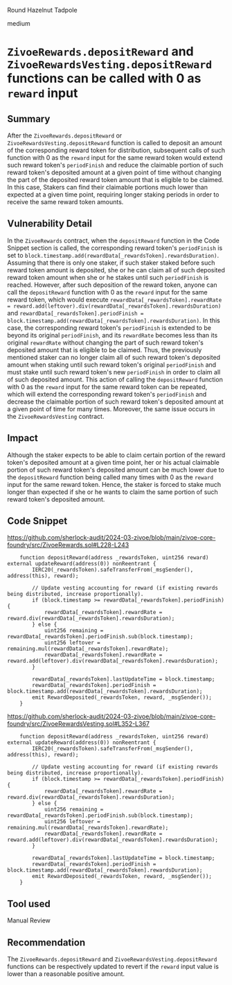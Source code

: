 Round Hazelnut Tadpole

medium

# `ZivoeRewards.depositReward` and `ZivoeRewardsVesting.depositReward` functions can be called with 0 as `reward` input

## Summary
After the `ZivoeRewards.depositReward` or `ZivoeRewardsVesting.depositReward` function is called to deposit an amount of the corresponding reward token for distribution, subsequent calls of such function with 0 as the `reward` input for the same reward token would extend such reward token's `periodFinish` and reduce the claimable portion of such reward token's deposited amount at a given point of time without changing the part of the deposited reward token amount that is eligible to be claimed. In this case, Stakers can find their claimable portions much lower than expected at a given time point, requiring longer staking periods in order to receive the same reward token amounts.

## Vulnerability Detail
In the `ZivoeRewards` contract, when the `depositReward` function in the Code Snippet section is called, the corresponding reward token's `periodFinish` is set to `block.timestamp.add(rewardData[_rewardsToken].rewardsDuration)`. Assuming that there is only one staker, if such staker staked before such reward token amount is deposited, she or he can claim all of such deposited reward token amount when she or he stakes until such `periodFinish` is reached. However, after such deposition of the reward token, anyone can call the `depositReward` function with 0 as the `reward` input for the same reward token, which would execute `rewardData[_rewardsToken].rewardRate = reward.add(leftover).div(rewardData[_rewardsToken].rewardsDuration)` and `rewardData[_rewardsToken].periodFinish = block.timestamp.add(rewardData[_rewardsToken].rewardsDuration)`. In this case, the corresponding reward token's `periodFinish` is extended to be beyond its original `periodFinish`, and its `rewardRate` becomes less than its original `rewardRate` without changing the part of such reward token's deposited amount that is eligible to be claimed. Thus, the previously mentioned staker can no longer claim all of such reward token's deposited amount when staking until such reward token's original `periodFinish` and must stake until such reward token's new `periodFinish` in order to claim all of such deposited amount. This action of calling the `depositReward` function with 0 as the `reward` input for the same reward token can be repeated, which will extend the corresponding reward token's `periodFinish` and decrease the claimable portion of such reward token's deposited amount at a given point of time for many times. Moreover, the same issue occurs in the `ZivoeRewardsVesting` contract.
## Impact
Although the staker expects to be able to claim certain portion of the reward token's deposited amount at a given time point, her or his actual claimable portion of such reward token's deposited amount can be much lower due to the `depositReward` function being called many times with 0 as the `reward` input for the same reward token. Hence, the staker is forced to stake much longer than expected if she or he wants to claim the same portion of such reward token's deposited amount.

## Code Snippet
https://github.com/sherlock-audit/2024-03-zivoe/blob/main/zivoe-core-foundry/src/ZivoeRewards.sol#L228-L243
```solidity
    function depositReward(address _rewardsToken, uint256 reward) external updateReward(address(0)) nonReentrant {
        IERC20(_rewardsToken).safeTransferFrom(_msgSender(), address(this), reward);

        // Update vesting accounting for reward (if existing rewards being distributed, increase proportionally).
        if (block.timestamp >= rewardData[_rewardsToken].periodFinish) {
            rewardData[_rewardsToken].rewardRate = reward.div(rewardData[_rewardsToken].rewardsDuration);
        } else {
            uint256 remaining = rewardData[_rewardsToken].periodFinish.sub(block.timestamp);
            uint256 leftover = remaining.mul(rewardData[_rewardsToken].rewardRate);
            rewardData[_rewardsToken].rewardRate = reward.add(leftover).div(rewardData[_rewardsToken].rewardsDuration);
        }

        rewardData[_rewardsToken].lastUpdateTime = block.timestamp;
        rewardData[_rewardsToken].periodFinish = block.timestamp.add(rewardData[_rewardsToken].rewardsDuration);
        emit RewardDeposited(_rewardsToken, reward, _msgSender());
    }
```

https://github.com/sherlock-audit/2024-03-zivoe/blob/main/zivoe-core-foundry/src/ZivoeRewardsVesting.sol#L352-L367
```solidity
    function depositReward(address _rewardsToken, uint256 reward) external updateReward(address(0)) nonReentrant {
        IERC20(_rewardsToken).safeTransferFrom(_msgSender(), address(this), reward);

        // Update vesting accounting for reward (if existing rewards being distributed, increase proportionally).
        if (block.timestamp >= rewardData[_rewardsToken].periodFinish) {
            rewardData[_rewardsToken].rewardRate = reward.div(rewardData[_rewardsToken].rewardsDuration);
        } else {
            uint256 remaining = rewardData[_rewardsToken].periodFinish.sub(block.timestamp);
            uint256 leftover = remaining.mul(rewardData[_rewardsToken].rewardRate);
            rewardData[_rewardsToken].rewardRate = reward.add(leftover).div(rewardData[_rewardsToken].rewardsDuration);
        }

        rewardData[_rewardsToken].lastUpdateTime = block.timestamp;
        rewardData[_rewardsToken].periodFinish = block.timestamp.add(rewardData[_rewardsToken].rewardsDuration);
        emit RewardDeposited(_rewardsToken, reward, _msgSender());
    }
```

## Tool used
Manual Review

## Recommendation
The `ZivoeRewards.depositReward` and `ZivoeRewardsVesting.depositReward` functions can be respectively updated to revert if the `reward` input value is lower than a reasonable positive amount.